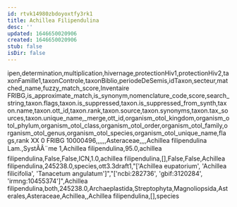 ```yaml
---
id: rtvk14980zbdoyoxtfy3rk1
title: Achillea Filipendulina
desc: ''
updated: 1646650020906
created: 1646650020906
stub: false
isDir: false
---
```

ipen,determination,multiplication,hivernage,protectionHiv1,protectionHiv2,taxonFamille1,taxonControle,taxonBiblio,periodeDeSemis,idTaxon,secteur,matched_name,fuzzy_match_score,Inventaire FRIBG,is_approximate_match,is_synonym,nomenclature_code,score,search_string,taxon.flags,taxon.is_suppressed,taxon.is_suppressed_from_synth,taxon.name,taxon.ott_id,taxon.rank,taxon.source,taxon.synonyms,taxon.tax_sources,taxon.unique_name,_merge,ott_id,organism_otol_kingdom,organism_otol_phylum,organism_otol_class,organism_otol_order,organism_otol_family,organism_otol_genus,organism_otol_species,organism_otol_unique_name,flags,rank
XX 0 FRIBG 10000496,,,,,,Asteraceae,,,,Achillea filipendulina Lam.,SystÃÂ¨me 1,Achillea filipendulina,95.0,achillea filipendulina,False,False,ICN,1.0,achillea filipendulina,[],False,False,Achillea filipendulina,245238.0,species,ott3.3draft1,"['Achillea eupatorium', 'Achillea filicifolia', 'Tanacetum angulatum']","['ncbi:282736', 'gbif:3120284', 'irmng:10455374']",Achillea filipendulina,both,245238.0,Archaeplastida,Streptophyta,Magnoliopsida,Asterales,Asteraceae,Achillea,,Achillea filipendulina,[],species
